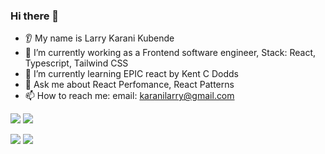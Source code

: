 ### Hi there 👋

- 👂 My name is Larry Karani Kubende
- 🔭 I’m currently working as a Frontend software engineer, Stack: React, Typescript, Tailwind CSS
- 🌱 I’m currently learning EPIC react by Kent C Dodds
- 💬 Ask me about React Perfomance, React Patterns
- 📫 How to reach me: email: karanilarry@gmail.com



<img src="https://github-readme-stats.vercel.app/api?username=LarryKarani&show_icons=true"/>

<img src="https://github-readme-streak-stats.herokuapp.com/?user=LarryKarani"/>


[![](https://img.shields.io/badge/Medium-12100E?style=for-the-badge&logo=medium&logoColor=white)](https://medium.com/@lovvete)
[![](https://img.shields.io/badge/linkedin-%230077B5.svg?style=for-the-badge&logo=linkedin)](https://www.linkedin.com/in/larry-karani/)
